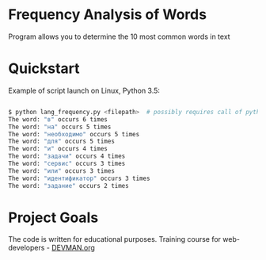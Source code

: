 # Frequency Analysis of Words

Program allows you to determine the 10 most common words in text

# Quickstart

Example of script launch on Linux, Python 3.5:

```bash

$ python lang_frequency.py <filepath>  # possibly requires call of python3 executive instead of just python
The word: "в" occurs 6 times
The word: "на" occurs 5 times
The word: "необходимо" occurs 5 times
The word: "для" occurs 5 times
The word: "и" occurs 4 times
The word: "задачи" occurs 4 times
The word: "сервис" occurs 3 times
The word: "или" occurs 3 times
The word: "идентификатор" occurs 3 times
The word: "задание" occurs 2 times
```
# Project Goals

The code is written for educational purposes. Training course for web-developers - [DEVMAN.org](https://devman.org)
